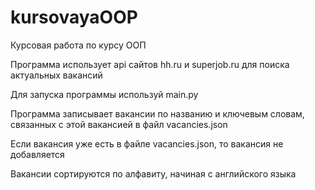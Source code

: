 # kursovayaOOP 

Курсовая работа по курсу ООП

Программа использует api сайтов hh.ru и superjob.ru для поиска актуальных вакансий

Для запуска программы используй main.py

Программа записывает вакансии по названию и ключевым словам, связанных с этой вакансией в файл vacancies.json

Если вакансия уже есть в файле vacancies.json, то вакансия не добавляется

Вакансии сортируются по алфавиту, начиная с английского языка